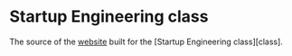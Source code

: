 # Startup Engineering class

The source of the [website][web] built for the [Startup Engineering class][class].

[web]: http://frozen-peak-2592.herokuapp.com
[startup]: https://class.coursera.org/startup-001/ "Class homepage"
